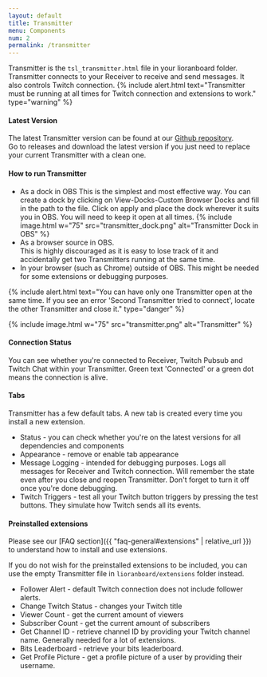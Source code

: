 ```yaml
---
layout: default
title: Transmitter
menu: Components
num: 2
permalink: /transmitter
---
```

Transmitter is the <code>tsl_transmitter.html</code> file in your lioranboard folder. 
Transmitter connects to your Receiver to receive and send messages. It also controls Twitch connection. 
{% include alert.html text="Transmitter must be running at all times for Twitch connection and extensions to work." type="warning" %} 

#### Latest Version
The latest Transmitter version can be found at our [Github repository](https://github.com/christinna9031/LioranBoard-Transmitter).     
Go to releases and download the latest version if you just need to replace your current Transmitter with a clean one.

#### How to run Transmitter
- As a dock in OBS 
This is the simplest and most effective way. You can create a dock by clicking on View-Docks-Custom Browser Docks and fill in the path to the file. Click on apply and place the dock wherever it suits you in OBS. You will need to keep it open at all times.
   {% include image.html w="75" src="transmitter_dock.png" alt="Transmitter Dock in OBS" %}
- As a browser source in OBS.    
This is highly discouraged as it is easy to lose track of it and accidentally get two Transmitters running at the same time. 
- In your browser (such as Chrome) outside of OBS.
This might be needed for some extensions or debugging purposes. 

{% include alert.html text="You can have only one Transmitter open at the same time. If you see an error 'Second Transmitter tried to connect', locate the other Transmitter and close it." type="danger" %} 

{% include image.html w="75" src="transmitter.png" alt="Transmitter" %}   

#### Connection Status
You can see whether you're connected to Receiver, Twitch Pubsub and Twitch Chat within your Transmitter. Green text 'Connected' or a green dot means the connection is alive.


#### Tabs
Transmitter has a few default tabs. A new tab is created every time you install a new extension. 

- Status - you can check whether you're on the latest versions for all dependencies and components 
- Appearance - remove or enable tab appearance
- Message Logging - intended for debugging purposes. Logs all messages for Receiver and Twitch connection. Will remember the state even after you close and reopen Transmitter. Don't forget to turn it off once you're done debugging. 
- Twitch Triggers - test all your Twitch button triggers by pressing the test buttons. They simulate how Twitch sends all its events. 

#### Preinstalled extensions

Please see our [FAQ section]({{ "faq-general#extensions" | relative_url }}) to understand how to install and use extensions. 

If you do not wish for the preinstalled extensions to be included, you can use the empty Transmitter file in <code>lioranboard/extensions</code> folder instead.

- Follower Alert - default Twitch connection does not include follower alerts.
- Change Twitch Status - changes your Twitch title
- Viewer Count - get the current amount of viewers
- Subscriber Count - get the current amount of subscribers
- Get Channel ID - retrieve channel ID by providing your Twitch channel name. Generally needed for a lot of extensions. 
- Bits Leaderboard - retrieve your bits leaderboard. 
- Get Profile Picture - get a profile picture of a user by providing their username. 